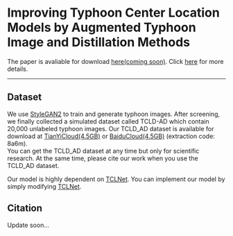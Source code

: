 # Improving Typhoon Center Location Models by Augmented Typhoon Image and Distillation Methods


The paper is avaliable for download [here(coming soon)](https://). 
Click [here](https://chao-tan.gitee.io/projects/tcl-plus/project-page.html) for more details.


***

## Dataset
We use [StyleGAN2](https://github.com/lucidrains/stylegan2-pytorch) to train and generate typhoon images. 
After screening, we finally collected a simulated dataset called TCLD-AD which contain 20,000 unlabeled typhoon images. 
Our TCLD_AD dataset is available for download at [TianYiCloud(4.5GB)](https://cloud.189.cn/t/EBj6j2jiUNza) or [BaiduCloud(4.5GB)](https://pan.baidu.com/s/1ukSWG8xqReTBcWQZXdK-yQ) (extraction code: 8a6m).      
You can get the TCLD_AD dataset at any time but only for scientific research. 
At the same time, please cite our work when you use the TCLD_AD dataset.

Our model is highly dependent on [TCLNet](https://这里放置TCLNet的github链接). You can implement our model by simply modifying [TCLNet](https://这里放置TCLNet的github链接).

## Citation

Update soon...
